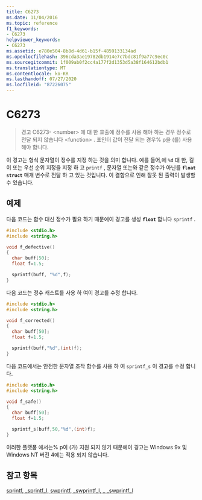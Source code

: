 ```yaml
---
title: C6273
ms.date: 11/04/2016
ms.topic: reference
f1_keywords:
- C6273
helpviewer_keywords:
- C6273
ms.assetid: e780e504-8b8d-4d61-b15f-4859133134ad
ms.openlocfilehash: 396cda3ae19782db1914e7c7bdc81f9a77c9ec0c
ms.sourcegitcommit: 1f009ab0f2cc4a177f2d1353d5a38f164612bdb1
ms.translationtype: MT
ms.contentlocale: ko-KR
ms.lasthandoff: 07/27/2020
ms.locfileid: "87226075"
---
```

# <a name="c6273"></a>C6273

> 경고 C6273- \<number> 에 대 한 호출에 정수를 사용 해야 하는 경우 정수로 전달 되지 않습니다 \<function> . 포인터 값이 전달 되는 경우% p을 (를) 사용 해야 합니다.

이 경고는 형식 문자열이 정수를 지정 하는 것을 의미 합니다. 예를 들어,에 `%d` 대 한, 길이 또는 우선 순위 지정을 지정 하 고 `printf` , 문자열 또는와 같은 정수가 아닌를 **`float`** **`struct`** 매개 변수로 전달 하 고 있는 것입니다. 이 결함으로 인해 잘못 된 출력이 발생할 수 있습니다.

## <a name="example"></a>예제

다음 코드는 함수 대신 정수가 필요 하기 때문에이 경고를 생성 **`float`** 합니다 `sprintf` .

```cpp
#include <stdio.h>
#include <string.h>

void f_defective()
{
  char buff[50];
  float f=1.5;

  sprintf(buff, "%d",f);
}
```

다음 코드는 정수 캐스트를 사용 하 여이 경고를 수정 합니다.

```cpp
#include <stdio.h>
#include <string.h>

void f_corrected()
{
  char buff[50];
  float f=1.5;

  sprintf(buff,"%d",(int)f);
}
```

다음 코드에서는 안전한 문자열 조작 함수를 사용 하 여 `sprintf_s` 이 경고를 수정 합니다.

```cpp
#include <stdio.h>
#include <string.h>

void f_safe()
{
  char buff[50];
  float f=1.5;

  sprintf_s(buff,50,"%d",(int)f);
}
```

이러한 플랫폼 에서는% p이 (가) 지원 되지 않기 때문에이 경고는 Windows 9x 및 Windows NT 버전 4에는 적용 되지 않습니다.

## <a name="see-also"></a>참고 항목

[sprintf, _sprintf_l, swprintf, _swprintf_l, \_ _swprintf_l](/cpp/c-runtime-library/reference/sprintf-sprintf-l-swprintf-swprintf-l-swprintf-l)
